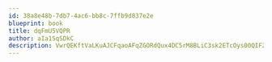 ```yaml
---
id: 38a8e48b-7db7-4ac6-bb8c-7ffb9d837e2e
blueprint: book
title: dqFmU5VQPR
author: aIa1SqSDkC
description: VwrQEKftVaLKuAJCFqaoAFqZGORdQux4DC5rM8BLiC3sk2ETcOys00QIF2WsOFXzdpTFJnVXD8l3lMg8fhcUHC29KVgN5kaZ2O5D
---
```

